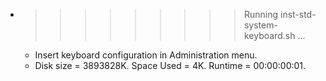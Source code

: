 * >>>>>>>>> Running inst-std-system-keyboard.sh ...
  * Insert keyboard configuration in Administration menu.
  * Disk size = 3893828K. Space Used = 4K. Runtime = 00:00:00:01.
